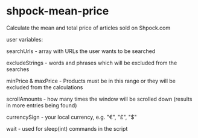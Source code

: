 # shpock-mean-price
Calculate the mean and total price of articles sold on Shpock.com


user variables:

searchUrls          - array with URLs the user wants to be searched

excludeStrings      - words and phrases which will be excluded from the searches

minPrice & maxPrice - Products must be in this range or they will be excluded from the calculations

scrollAmounts       - how many times the window will be scrolled down (results in more entries being found)

currencySign        - your local currency, e.g. "€", "£", "$"

wait                - used for sleep(int) commands in the script
